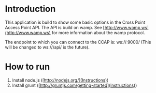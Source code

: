 # Introduction

This application is build to show some basic options in the Cross Point Access Point API. The API is build on wamp. See  [http://www.wamp.ws](http://www.wamp.ws) for more information about the wamp protocol. 

The endpoint to which you can connect to the CCAP is: ws://<ccap-ip>:9000/ 
(This will be changed to ws://<ccap-ip>/api/ is the future).

# How to run

1. Install node.js ([http://nodejs.org/](Instructions))
2. Install grunt ([http://gruntjs.com/getting-started](Instructions))

